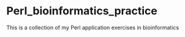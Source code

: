 # Perl_bioinformatics_practice
This is a collection of my Perl application exercises in bioinformatics
